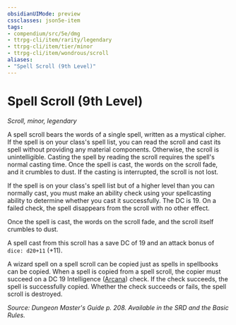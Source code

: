 ```yaml
---
obsidianUIMode: preview
cssclasses: json5e-item
tags:
- compendium/src/5e/dmg
- ttrpg-cli/item/rarity/legendary
- ttrpg-cli/item/tier/minor
- ttrpg-cli/item/wondrous/scroll
aliases: 
- "Spell Scroll (9th Level)"
---
```

# Spell Scroll (9th Level)
*Scroll, minor, legendary*  


A spell scroll bears the words of a single spell, written as a mystical cipher. If the spell is on your class's spell list, you can read the scroll and cast its spell without providing any material components. Otherwise, the scroll is unintelligible. Casting the spell by reading the scroll requires the spell's normal casting time. Once the spell is cast, the words on the scroll fade, and it crumbles to dust. If the casting is interrupted, the scroll is not lost.

If the spell is on your class's spell list but of a higher level than you can normally cast, you must make an ability check using your spellcasting ability to determine whether you cast it successfully. The DC is 19. On a failed check, the spell disappears from the scroll with no other effect.

Once the spell is cast, the words on the scroll fade, and the scroll itself crumbles to dust.

A spell cast from this scroll has a save DC of 19 and an attack bonus of `dice: d20+11` (+11).

A wizard spell on a spell scroll can be copied just as spells in spellbooks can be copied. When a spell is copied from a spell scroll, the copier must succeed on a DC 19 Intelligence ([Arcana](/compendium/rules/skills.md#Arcana)) check. If the check succeeds, the spell is successfully copied. Whether the check succeeds or fails, the spell scroll is destroyed.

*Source: Dungeon Master's Guide p. 208. Available in the SRD and the Basic Rules.*
